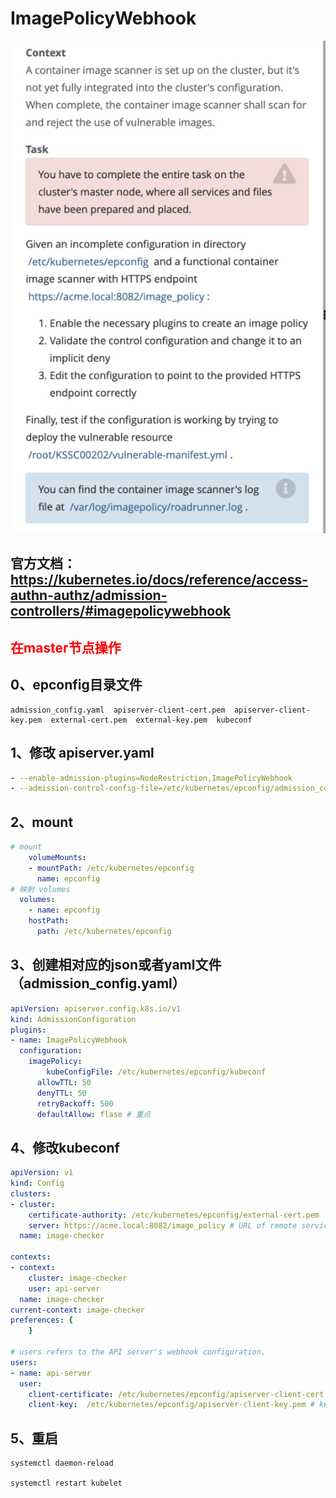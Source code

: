 # ImagePolicyWebhook

![1](../images/1.png)

## 官方文档：https://kubernetes.io/docs/reference/access-authn-authz/admission-controllers/#imagepolicywebhook


## <font color=red>在master节点操作</font>
## 0、epconfig目录文件
```shell
admission_config.yaml  apiserver-client-cert.pem  apiserver-client-key.pem  external-cert.pem  external-key.pem  kubeconf
```

## 1、修改 apiserver.yaml
```yaml
- --enable-admission-plugins=NodeRestriction,ImagePolicyWebhook
- --admission-control-config-file=/etc/kubernetes/epconfig/admission_configuration.yaml
```
## 2、mount
```yaml
# mount
    volumeMounts:
    - mountPath: /etc/kubernetes/epconfig
      name: epconfig
# 映射 volumes      
  volumes:
    - name: epconfig
    hostPath:
      path: /etc/kubernetes/epconfig
```

## 3、创建相对应的json或者yaml文件（admission_config.yaml）
```yaml
apiVersion: apiserver.config.k8s.io/v1
kind: AdmissionConfiguration
plugins:
- name: ImagePolicyWebhook
  configuration:
    imagePolicy:
    	kubeConfigFile: /etc/kubernetes/epconfig/kubeconf
      allowTTL: 50
      denyTTL: 50
      retryBackoff: 500
      defaultAllow: flase # 重点
```

## 4、修改kubeconf
```yaml
apiVersion: v1
kind: Config
clusters:
- cluster:
    certificate-authority: /etc/kubernetes/epconfig/external-cert.pem  # CA for verifying the remote service.
    server: https://acme.local:8082/image_policy # URL of remote service to query. Must use 'https'.
  name: image-checker

contexts:
- context:
    cluster: image-checker
    user: api-server
  name: image-checker
current-context: image-checker
preferences: {
    }

# users refers to the API server's webhook configuration.
users:
- name: api-server
  user:
    client-certificate: /etc/kubernetes/epconfig/apiserver-client-cert.pem # cert for the webhook admission controller to use
    client-key:  /etc/kubernetes/epconfig/apiserver-client-key.pem # key matching the cert
```

## 5、重启
```shell
systemctl daemon-reload

systemctl restart kubelet
```